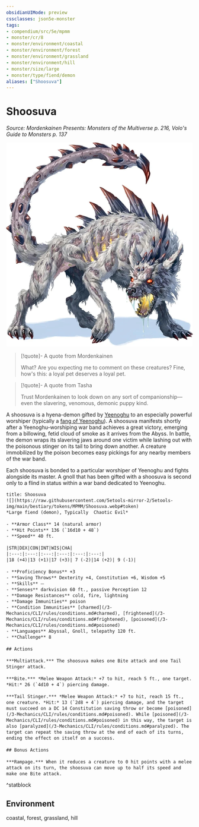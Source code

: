 ```yaml
---
obsidianUIMode: preview
cssclasses: json5e-monster
tags:
- compendium/src/5e/mpmm
- monster/cr/8
- monster/environment/coastal
- monster/environment/forest
- monster/environment/grassland
- monster/environment/hill
- monster/size/large
- monster/type/fiend/demon
aliases: ["Shoosuva"]
---
```

# Shoosuva
*Source: Mordenkainen Presents: Monsters of the Multiverse p. 216, Volo's Guide to Monsters p. 137*  

![](https://raw.githubusercontent.com/5etools-mirror-2/5etools-img/main/bestiary/MPMM/Shoosuva.webp#right)  
> [!quote]- A quote from Mordenkainen  
> 
> What? Are you expecting me to comment on these creatures? Fine, how's this: a loyal pet deserves a loyal pet.

> [!quote]- A quote from Tasha  
> 
> Trust Mordenkainen to look down on any sort of companionship—even the slavering, venomous, demonic puppy kind.

A shoosuva is a hyena-demon gifted by [Yeenoghu](/3-Mechanics/CLI/bestiary/npc/yeenoghu-mpmm.md) to an especially powerful worshiper (typically a [fang of Yeenoghu](/3-Mechanics/CLI/bestiary/fiend/gnoll-fang-of-yeenoghu.md)). A shoosuva manifests shortly after a Yeenoghu-worshiping war band achieves a great victory, emerging from a billowing, fetid cloud of smoke as it arrives from the Abyss. In battle, the demon wraps its slavering jaws around one victim while lashing out with the poisonous stinger on its tail to bring down another. A creature immobilized by the poison becomes easy pickings for any nearby members of the war band.

Each shoosuva is bonded to a particular worshiper of Yeenoghu and fights alongside its master. A gnoll that has been gifted with a shoosuva is second only to a flind in status within a war band dedicated to Yeenoghu.


```ad-statblock
title: Shoosuva
![](https://raw.githubusercontent.com/5etools-mirror-2/5etools-img/main/bestiary/tokens/MPMM/Shoosuva.webp#token)
*Large fiend (demon), Typically  Chaotic Evil*

- **Armor Class** 14 (natural armor)
- **Hit Points** 136 (`16d10 + 48`) 
- **Speed** 40 ft.

|STR|DEX|CON|INT|WIS|CHA|
|:---:|:---:|:---:|:---:|:---:|:---:|
|18 (+4)|13 (+1)|17 (+3)| 7 (-2)|14 (+2)| 9 (-1)|

- **Proficiency Bonus** +3
- **Saving Throws** Dexterity +4, Constitution +6, Wisdom +5
- **Skills** ⏤
- **Senses** darkvision 60 ft., passive Perception 12
- **Damage Resistances** cold, fire, lightning
- **Damage Immunities** poison
- **Condition Immunities** [charmed](/3-Mechanics/CLI/rules/conditions.md#charmed), [frightened](/3-Mechanics/CLI/rules/conditions.md#frightened), [poisoned](/3-Mechanics/CLI/rules/conditions.md#poisoned)
- **Languages** Abyssal, Gnoll, telepathy 120 ft.
- **Challenge** 8

## Actions

***Multiattack.*** The shoosuva makes one Bite attack and one Tail Stinger attack.

***Bite.*** *Melee Weapon Attack:* +7 to hit, reach 5 ft., one target. *Hit:* 26 (`4d10 + 4`) piercing damage.

***Tail Stinger.*** *Melee Weapon Attack:* +7 to hit, reach 15 ft., one creature. *Hit:* 13 (`2d8 + 4`) piercing damage, and the target must succeed on a DC 14 Constitution saving throw or become [poisoned](/3-Mechanics/CLI/rules/conditions.md#poisoned). While [poisoned](/3-Mechanics/CLI/rules/conditions.md#poisoned) in this way, the target is also [paralyzed](/3-Mechanics/CLI/rules/conditions.md#paralyzed). The target can repeat the saving throw at the end of each of its turns, ending the effect on itself on a success.

## Bonus Actions

***Rampage.*** When it reduces a creature to 0 hit points with a melee attack on its turn, the shoosuva can move up to half its speed and make one Bite attack.
```
^statblock

## Environment

coastal, forest, grassland, hill